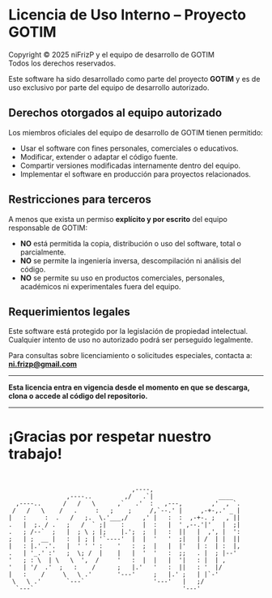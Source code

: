 # Licencia de Uso Interno – Proyecto GOTIM

Copyright © 2025 niFrizP y el equipo de desarrollo de GOTIM  
Todos los derechos reservados.

Este software ha sido desarrollado como parte del proyecto **GOTIM** y es de uso exclusivo por parte del equipo de desarrollo autorizado.

## Derechos otorgados al equipo autorizado

Los miembros oficiales del equipo de desarrollo de GOTIM tienen permitido:

- Usar el software con fines personales, comerciales o educativos.
- Modificar, extender o adaptar el código fuente.
- Compartir versiones modificadas internamente dentro del equipo.
- Implementar el software en producción para proyectos relacionados.

## Restricciones para terceros

A menos que exista un permiso **explícito y por escrito** del equipo responsable de GOTIM:

- **NO** está permitida la copia, distribución o uso del software, total o parcialmente.
- **NO** se permite la ingeniería inversa, descompilación ni análisis del código.
- **NO** se permite su uso en productos comerciales, personales, académicos ni experimentales fuera del equipo.

## Requerimientos legales

Este software está protegido por la legislación de propiedad intelectual.  
Cualquier intento de uso no autorizado podrá ser perseguido legalmente.

Para consultas sobre licenciamiento o solicitudes especiales, contacta a:  
**ni.frizp@gmail.com**

---

**Esta licencia entra en vigencia desde el momento en que se descarga, clona o accede al código del repositorio.**

---

# ¡Gracias por respetar nuestro trabajo!
```


                                  ,----,                         
                ,----..         ,/   .`|                  ____   
  ,----..      /   /   \      ,`   .'  :   ,---,        ,'  , `. 
 /   /   \    /   .     :   ;    ;     /,`--.' |     ,-+-,.' _ | 
|   :     :  .   /   ;.  \.'___,/    ,' |   :  :  ,-+-. ;   , || 
.   |  ;. / .   ;   /  ` ;|    :     |  :   |  ' ,--.'|'   |  ;| 
.   ; /--`  ;   |  ; \ ; |;    |.';  ;  |   :  ||   |  ,', |  ': 
;   | ;  __ |   :  | ; | '`----'  |  |  '   '  ;|   | /  | |  || 
|   : |.' .'.   |  ' ' ' :    '   :  ;  |   |  |'   | :  | :  |, 
.   | '_.' :'   ;  \; /  |    |   |  '  '   :  ;;   . |  ; |--'  
'   ; : \  | \   \  ',  /     '   :  |  |   |  '|   : |  | ,     
'   | '/  .'  ;   :    /      ;   |.'   '   :  ||   : '  |/      
|   :    /     \   \ .'       '---'     ;   |.' ;   | |`-'       
 \   \ .'       `---`                   '---'   |   ;/           
  `---`                                         '---'            

```
                                                    
